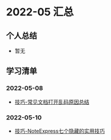 # 2022-05 汇总

## 个人总结
* 暂无

## 学习清单
### 2022-05-08
* [技巧-常见文档打开乱码原因总结](./2022-05-08/技巧-常见文档打开乱码原因总结.md)

### 2022-05-10
* [技巧-NoteExpress七个隐藏的实用技巧](./2022-05-10/技巧-NoteExpress七个隐藏的实用技巧.md)
